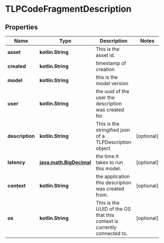 
# TLPCodeFragmentDescription

## Properties
Name | Type | Description | Notes
------------ | ------------- | ------------- | -------------
**asset** | **kotlin.String** | This is the asset id. | 
**created** | **kotlin.String** | timestamp of creation | 
**model** | **kotlin.String** | this is the model version | 
**user** | **kotlin.String** | the uuid of the user the description was created for. | 
**description** | **kotlin.String** | This is the stringified json of a TLPDescription object |  [optional]
**latency** | [**java.math.BigDecimal**](java.math.BigDecimal) | the time it takes to run this model. |  [optional]
**context** | **kotlin.String** | the application this description was created from. |  [optional]
**os** | **kotlin.String** | This is the UUID of the OS that this context is currently connected to. |  [optional]



